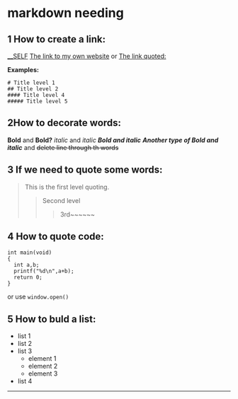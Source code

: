 # markdown needing



## 1 How to create a link:
[__SELF](http://www.orcsera.com)
[The link to my own website](https://www.orcsera.com)
or
[The link quoted:][1]


**Examples:**
```
# Title level 1
## Title level 2
#### Title level 4
##### Title level 5
```
## 2How to decorate words:
**Bold** and __Bold?__
*italic* and _italic_
***Bold and italic***
___Another type of Bold and italic___
and
~~delete line through th words~~

## 3 If we need to quote some words:
>This is the first level quoting.
>>Second level
>>>3rd~~~~~~


## 4 How to quote code:
```
int main(void)
{
  int a,b;
  printf("%d\n",a+b);
  return 0;
}
```
or use `window.open()`

## 5 How to buld a list:
 - list 1
 - list 2
 - list 3
   * element 1
   * element 2
   * element 3
 - list 4
 
***
[1]:http://www.orcsera.com


